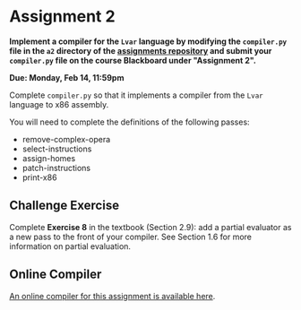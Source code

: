 # Assignment 2

**Implement a compiler for the `Lvar` language by modifying the
`compiler.py` file in the `a2` directory of the [assignments
repository](https://github.com/jnear/cs202-assignments) and submit
your `compiler.py` file on the course Blackboard under "Assignment
2".**

**Due: Monday, Feb 14, 11:59pm**

Complete `compiler.py` so that it implements a compiler from the
`Lvar` language to x86 assembly.

You will need to complete the definitions of the following passes:

- remove-complex-opera
- select-instructions
- assign-homes
- patch-instructions
- print-x86

## Challenge Exercise

Complete **Exercise 8** in the textbook (Section 2.9): add a partial
evaluator as a new pass to the front of your compiler. See Section 1.6
for more information on partial evaluation.

## Online Compiler

[An online compiler for this assignment is available
here](http://jnear.w3.uvm.edu/cs202/compiler-a2.php).
